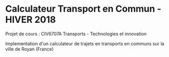 # Calculateur Transport en Commun - HIVER 2018

Projet de cours : CIV6707A Transports - Technologies et innovation

Implementation d'un calculateur de trajets en transports en communs sur la ville de Royan (France) 
